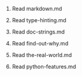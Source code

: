 1. Read markdown.md

2. Read type-hinting.md

3. Read doc-strings.md

4. Read find-out-why.md

5. Read the-real-world.md

6. Read python-features.md
